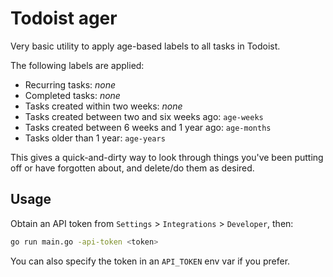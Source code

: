 # Todoist ager

Very basic utility to apply age-based labels to all tasks in Todoist.

The following labels are applied:

* Recurring tasks: _none_
* Completed tasks: _none_
* Tasks created within two weeks: _none_
* Tasks created between two and six weeks ago: `age-weeks`
* Tasks created between 6 weeks and 1 year ago: `age-months`
* Tasks older than 1 year: `age-years`

This gives a quick-and-dirty way to look through things you've been putting
off or have forgotten about, and delete/do them as desired.

## Usage

Obtain an API token from `Settings` > `Integrations` > `Developer`, then:

```bash
go run main.go -api-token <token>
```

You can also specify the token in an `API_TOKEN` env var if you prefer.
